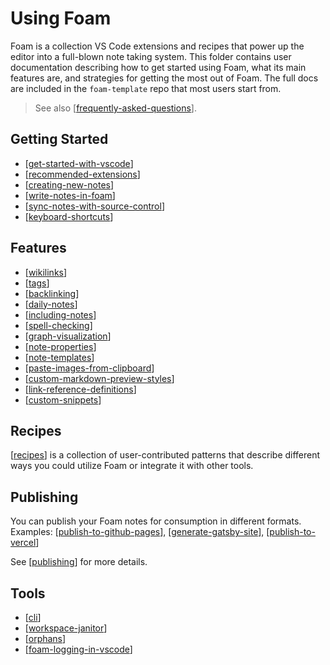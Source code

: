 # Using Foam

Foam is a collection VS Code extensions and recipes that power up the editor
into a full-blown note taking system. This folder contains user documentation
describing how to get started using Foam, what its main features are, and
strategies for getting the most out of Foam. The full docs are included in the
`foam-template` repo that most users start from.

> See also [[frequently-asked-questions]].

## Getting Started

- [[get-started-with-vscode]]
- [[recommended-extensions]]
- [[creating-new-notes]]
- [[write-notes-in-foam]]
- [[sync-notes-with-source-control]]
- [[keyboard-shortcuts]]

## Features

- [[wikilinks]]
- [[tags]]
- [[backlinking]]
- [[daily-notes]]
- [[including-notes]]
- [[spell-checking]]
- [[graph-visualization]]
- [[note-properties]]
- [[note-templates]]
- [[paste-images-from-clipboard]]
- [[custom-markdown-preview-styles]]
- [[link-reference-definitions]]
- [[custom-snippets]]

## Recipes

[[recipes]] is a collection of user-contributed patterns that describe different ways you could utilize Foam or integrate it with other tools.

## Publishing

You can publish your Foam notes for consumption in different formats.
Examples: [[publish-to-github-pages]], [[generate-gatsby-site]], [[publish-to-vercel]]

See [[publishing]] for more details.

## Tools

- [[cli]]
- [[workspace-janitor]]
- [[orphans]]
- [[foam-logging-in-vscode]]


[//begin]: # "Autogenerated link references for markdown compatibility"
[frequently-asked-questions]: frequently-asked-questions "Frequently Asked Questions"
[get-started-with-vscode]: getting-started%2Fget-started-with-vscode "Getting started with VS Code"
[recommended-extensions]: getting-started%2Frecommended-extensions "Recommended Extensions"
[creating-new-notes]: getting-started%2Fcreating-new-notes "Creating New Notes"
[write-notes-in-foam]: getting-started%2Fwrite-notes-in-foam "Writing Notes"
[sync-notes-with-source-control]: getting-started%2Fsync-notes-with-source-control "Sync notes with source control"
[keyboard-shortcuts]: getting-started%2Fkeyboard-shortcuts "Keyboard Shortcuts"
[wikilinks]: features%2Fwikilinks "Wikilinks"
[tags]: features%2Ftags "Tags"
[backlinking]: features%2Fbacklinking "Backlinking"
[daily-notes]: features%2Fdaily-notes "Daily Notes"
[including-notes]: features%2Fincluding-notes "Including notes in a note"
[spell-checking]: features%2Fspell-checking "Spell Checking"
[graph-visualization]: features%2Fgraph-visualization "Graph Visualization"
[note-properties]: features%2Fnote-properties "Note Properties"
[note-templates]: features%2Fnote-templates "Note Templates"
[paste-images-from-clipboard]: features%2Fpaste-images-from-clipboard "Paste Images from Clipboard"
[custom-markdown-preview-styles]: features%2Fcustom-markdown-preview-styles "Custom Markdown Preview Styles"
[link-reference-definitions]: features%2Flink-reference-definitions "Link Reference Definitions"
[custom-snippets]: features%2Fcustom-snippets "Adding Custom Snippets"
[recipes]: recipes%2Frecipes "Recipes"
[publish-to-github-pages]: publishing%2Fpublish-to-github-pages "GitHub Pages"
[generate-gatsby-site]: publishing%2Fgenerate-gatsby-site "Generate a site using Gatsby"
[publish-to-vercel]: publishing%2Fpublish-to-vercel "Publish to Vercel"
[publishing]: publishing%2Fpublishing "Publishing pages"
[cli]: tools%2Fcli "Command Line Interface"
[workspace-janitor]: tools%2Fworkspace-janitor "Janitor"
[orphans]: tools%2Forphans "Orphaned Notes"
[foam-logging-in-vscode]: tools%2Ffoam-logging-in-vscode "Foam logging in VsCode"
[//end]: # "Autogenerated link references"